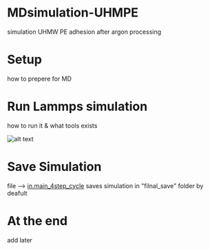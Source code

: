 # MDsimulation-UHMPE
simulation UHMW PE adhesion after argon processing

# Setup

how to prepere for MD

# Run Lammps simulation

how to run it & what tools exists

![alt text](https://github.com/Warpv/simulation-UHMW-PE-adhesion/blob/main/images/start_struct/start_struct_1.1.png)

# Save Simulation

file --> [in.main_4step_cycle](https://github.com/Warpv/simulation-UHMW-PE-adhesion/blob/main/lammps/src/in.main_4step_cycle) saves simulation in "filnal_save" folder by deafult 

# At the end

add later 

